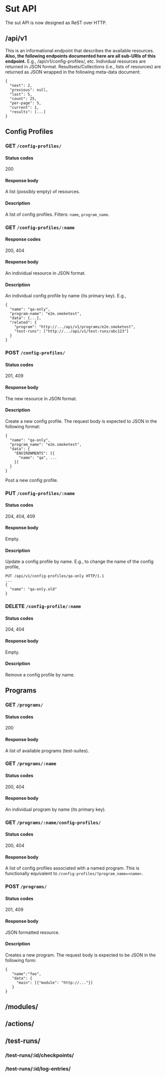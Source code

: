 # Sut API
The sut API is now designed as ReST over HTTP.
## /api/v1
This is an informational endpoint that describes the available resources. **Also, the following endpoints documented here are all sub-URIs of this endpoint.** E.g., /api/v1/config-profiles/, etc. Individual resources are returned in JSON format. Resultsets/Collections (i.e., lists of resources) are returned as JSON wrapped in the following meta-data document:
```
{
  "next": 2,
  "previous": null,
  "last": 5,
  "count": 25,
  "per-page": 5,
  "current": 1,
  "results": [...]
}
```
## Config Profiles
### GET `/config-profiles/`
#### Status codes
200
#### Response body
A list (possibly empty) of resources.
#### Description
A list of config profiles. Filters: `name`, `program_name`.
### GET `/config-profiles/:name`
#### Response codes
200, 404
#### Response body
An individual resource in JSON format.
#### Description
An individual config profile by name (its primary key). E.g.,
```
{
  "name": "qa-only",
  "program-name": "e2e.smoketest",
  "data": {...},
  "related": {
    "program": "http://.../api/v1/programs/e2e.smoketest",
    "test-runs": ["http://.../api/v1/test-runs/abc123"]
  }
}
```
### POST `/config-profiles/`
#### Status codes
201, 409
#### Response body
The new resource in JSON format.
#### Description
Create a new config profile. The request body is expected to JSON in the following format:
```
{
  "name": "qa-only",
  "program_name": "e2e.smoketest",
  "data": {
    "ENVIRONMENTS": [{
      "name": "qa", ...
    }]
  }
}
```
Post a new config profile.
### PUT `/config-profiles/:name`
#### Status codes
204, 404, 409
#### Response body
Empty.
#### Description
Update a config profile by name. E.g., to change the name of the config profile,
```
PUT /api/v1/config-profiles/qa-only HTTP/1.1
...
{
  "name": "qa-only.old"
}
```
### DELETE `/config-profile/:name`
#### Status codes
204, 404
#### Response body
Empty.
#### Description
Remove a config profile by name.

## Programs
### GET `/programs/`
#### Status codes
200
#### Response body
A list of available programs (test-suites).
### GET `/programs/:name`
#### Status codes
200, 404
#### Response body
An individual program by name (its primary key).
### GET `/programs/:name/config-profiles/`
#### Status codes
200, 404
#### Response body
A list of config profiles associated with a named program. This is functionally equivalent to `/config-profiles/?program_name=<name>`.
### POST `/programs/`
#### Status codes
201, 409
#### Response body
JSON formatted resource.
#### Description
Creates a new program. The request body is expected to be JSON in the following form:
```
{
   "name":"foo",
   "data": {
     "main": [{"module": "http://..."}]
   }
}
```
## /modules/
## /actions/
## /test-runs/
### /test-runs/:id/checkpoints/
### /test-runs/:id/log-entries/

